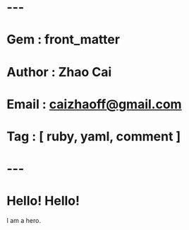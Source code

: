 # ---
# Gem           : front_matter
# Author        : Zhao Cai
# Email         : caizhaoff@gmail.com
# Tag           : [ ruby, yaml, comment ]
# ---

# Hello! Hello!

I am a hero.
